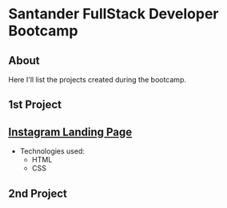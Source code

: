 # Santander FullStack Developer Bootcamp

About
---

Here I'll list the projects created during the bootcamp.

1st Project
---

## [Instagram Landing Page](https://lionelsu.github.io/Santander-fullstack-developer_repo/lp-Instagram/)

- Technologies used:
  - HTML
  - CSS

2nd Project
---

